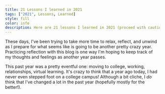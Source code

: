 ```yaml
---
title: 21 Lessons I learned in 2021
tags: ["2021", Lessons, Learned]
style: fill
color: info
description: Here are 21 lessons I learned in 2021 (proceed with caution)
---
```


These days, I've been trying to take more time to relax, reflect, and unwind as I prepare for what seems like is going to be another pretty crazy year. Practicing reflection with this blog is one way I'm hoping to keep track of my thoughts and feelings as another year passes. 

This past year was a pretty eventful one: moving to college, working, relationships, virtual learning. It's crazy to think that a year ago today, I had never even stepped foot on a college campus! Although a bit cliche, I *do* think that I've changed a lot in the past year (hopefully mostly for the better!). 

